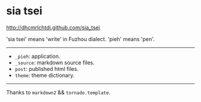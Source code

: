 # sia tsei

<http://dhcmrlchtdj.github.com/sia_tsei>

'sia tsei' means 'write' in Fuzhou dialect.
'pieh' means 'pen'.

------

+ `_pieh`: application.
+ `_source`: markdown source files.
+ `post`: published html files.
+ `theme`: theme dictionary.

------

Thanks to `markdown2` && `tornado.template`.
